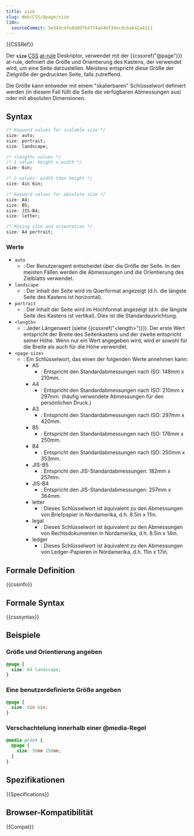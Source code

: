 ```yaml
---
title: size
slug: Web/CSS/@page/size
l10n:
  sourceCommit: 3e543cdfe8dddfb4774a64bf3decdcbab42a4111
---
```


{{CSSRef}}

Der **`size`** [CSS](/de/docs/Web/CSS) [at-rule](/de/docs/Web/CSS/CSS_syntax/At-rule) Deskriptor, verwendet mit der {{cssxref("@page")}} at-rule, definiert die Größe und Orientierung des Kastens, der verwendet wird, um eine Seite darzustellen. Meistens entspricht diese Größe der Zielgröße der gedruckten Seite, falls zutreffend.

Die Größe kann entweder mit einem "skalierbaren" Schlüsselwort definiert werden (in diesem Fall füllt die Seite die verfügbaren Abmessungen aus) oder mit absoluten Dimensionen.

## Syntax

```css
/* Keyword values for scalable size */
size: auto;
size: portrait;
size: landscape;

/* <length> values */
/* 1 value: height = width */
size: 6in;

/* 2 values: width then height */
size: 4in 6in;

/* Keyword values for absolute size */
size: A4;
size: B5;
size: JIS-B4;
size: letter;

/* Mixing size and orientation */
size: A4 portrait;
```

### Werte

- `auto`
  - : Der Benutzeragent entscheidet über die Größe der Seite. In den meisten Fällen werden die Abmessungen und die Orientierung des Zielblatts verwendet.
- `landscape`
  - : Der Inhalt der Seite wird im Querformat angezeigt (d.h. die längste Seite des Kastens ist horizontal).
- `portrait`
  - : Der Inhalt der Seite wird im Hochformat angezeigt (d.h. die längste Seite des Kastens ist vertikal). Dies ist die Standardausrichtung.
- `<length>`
  - : Jeder Längenwert (siehe {{cssxref("&lt;length&gt;")}}). Der erste Wert entspricht der Breite des Seitenkastens und der zweite entspricht seiner Höhe. Wenn nur ein Wert angegeben wird, wird er sowohl für die Breite als auch für die Höhe verwendet.
- `<page-size>`
  - : Ein Schlüsselwort, das einen der folgenden Werte annehmen kann:
    - A5
      - : Entspricht den Standardabmessungen nach ISO: 148mm x 210mm.
    - A4
      - : Entspricht den Standardabmessungen nach ISO: 210mm x 297mm. (häufig verwendete Abmessungen für den persönlichen Druck.)
    - A3
      - : Entspricht den Standardabmessungen nach ISO: 297mm x 420mm.
    - B5
      - : Entspricht den Standardabmessungen nach ISO: 176mm x 250mm.
    - B4
      - : Entspricht den Standardabmessungen nach ISO: 250mm x 353mm.
    - JIS-B5
      - : Entspricht den JIS-Standardabmessungen: 182mm x 257mm.
    - JIS-B4
      - : Entspricht den JIS-Standardabmessungen: 257mm x 364mm.
    - letter
      - : Dieses Schlüsselwort ist äquivalent zu den Abmessungen von Briefpapier in Nordamerika, d.h. 8.5in x 11in.
    - legal
      - : Dieses Schlüsselwort ist äquivalent zu den Abmessungen von Rechtsdokumenten in Nordamerika, d.h. 8.5in x 14in.
    - ledger
      - : Dieses Schlüsselwort ist äquivalent zu den Abmessungen von Ledger-Papieren in Nordamerika, d.h. 11in x 17in.

## Formale Definition

{{cssinfo}}

## Formale Syntax

{{csssyntax}}

## Beispiele

### Größe und Orientierung angeben

```css
@page {
  size: A4 landscape;
}
```

### Eine benutzerdefinierte Größe angeben

```css
@page {
  size: 4in 6in;
}
```

### Verschachtelung innerhalb einer @media-Regel

```css
@media print {
  @page {
    size: 50mm 150mm;
  }
}
```

## Spezifikationen

{{Specifications}}

## Browser-Kompatibilität

{{Compat}}
